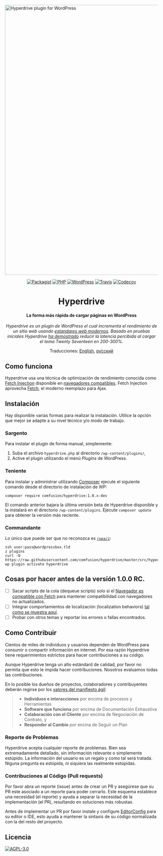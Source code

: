 <a href="http://hyperdrive.habd.as"><img src="https://github.com/comfusion/hyperdrive/blob/master/logo.png" alt="Hyperdrive plugin for WordPress" title="Hyperdrive - La forma más rápida de cargar páginas en WordPress" width="888"></a>

<p align="center">
  <a href="https://packagist.org/packages/comfusion/hyperdrive"><img src="https://img.shields.io/packagist/v/comfusion/hyperdrive.svg?style=flat-square" alt="Packagist"></a>
  <a href="https://php.net/"><img src="https://img.shields.io/badge/php-%3E%3D%205.6-8892BF.svg?style=flat-square" alt="PHP"></a>
  <a href="https://wordpress.com/"><img src="https://img.shields.io/badge/wordpress-%3E%3D%204.6-0087BE.svg?style=flat-square" alt="WordPress"></a>
  <a href="https://travis-ci.org/comfusion/hyperdrive"><img src="https://img.shields.io/travis/comfusion/hyperdrive.svg?style=flat-square" alt="Travis"></a>
  <a href="https://codecov.io/gh/comfusion/hyperdrive"><img src="https://img.shields.io/codecov/c/github/comfusion/hyperdrive.svg?style=flat-square" alt="Codecov"></a>
</p>

<h1 align="center">Hyperdrive</h1>
<h4 align="center">La forma más rápida de cargar páginas en WordPress</h4>

<p align="center"><em>Hyperdrive es un plugin de WordPress el cual incrementa el rendimiento de un sitio web usando <a href="https://fetch.spec.whatwg.org/">estandares web modernos</a>. Basado en pruebas iniciales Hyperdrive <a href="https://hackernoon.com/putting-wordpress-into-hyperdrive-4705450dffc2">ha demostrado</a> reducir la latencia percibida al cargar el tema Twenty Seventeen en 200-300%.</em></p>

<p align="center">
  Traducciones:
  <a href="../README.md">English</a>,
  <a href="README_ru.md">ру́сский</a>
</p>

## Como funciona

Hyperdrive usa una técnica de optimización de rendimiento conocida como [Fetch Injection](https://hackcabin.com/post/managing-async-dependencies-javascript/) disponible en [navegadores compatibles](http://caniuse.com/#search=fetch). Fetch Injection aprovecha [Fetch](https://github.com/whatwg/fetch), el moderno reemplazo para Ajax.

## Instalación

Hay disponible varias formas para realizar la instalación. Utilice la opción que mejor se adapte a su nivel técnico y/o modo de trabajo.

### Sargento

Para instalar el plugin de forma manual, simplemente:

1. Suba el archivo `hyperdrive.php` al directorio `/wp-content/plugins/`,
1. Active el plugin utilizando el menú *Plugins* de WordPress.

### Teniente

Para instalar y administrar utilizando [Composer](https://getcomposer.org/doc/00-intro.md#installation-linux-unix-osx) ejecute el siguiente comando desde el directorio de instalación de WP:

    composer require comfusion/hyperdrive:1.0.x-dev

El comando anterior bajara la última versión beta de Hyperdrive disponible y la instalará en el directorio `/wp-content/plugins`. Ejecute `composer update` para obtener la versión más reciente.

### Commandante

Lo único que puede ser que no reconozca es [`rupa/z`](https://github.com/rupa/z/):

```shell
ssh user:pass@wordpressbox.tld
z plugins
curl -O https://raw.githubusercontent.com/comfusion/hyperdrive/master/src/hyperdrive.php
wp plugin activate hyperdrive
```

## Cosas por hacer antes de la versión 1.0.0 RC.

- [ ] Sacar scripts de la cola (dequeue scripts) solo si el [Navegador es compatible con Fetch](http://caniuse.com/#search=fetch) para mantener compatibilidad con navegadores no actualizados.
- [ ] Integrar comportamientos de localización (localization behaviors) [tal como se muestra aquí](https://gist.github.com/jhabdas/64e8380010e43a526fb9c9ee511fad17#file-functions-php-L507).
- [ ] Probar con otros temas y reportar los errores o fallas encontrados.

## Como Contribuir

Cientos de miles de individuos y usuarios dependen de WordPress para consumir o compartir información en internet. Por esa razón Hyperdrive tiene requerimientos estrictos para hacer contribuciones a su código.

Aunque Hyperdrive tenga un alto estándard de calidad, por favor no permita que esto le impida hacer contribuciones. Nosotros evaluamos todas las contribuciones.

En lo posible los dueños de proyectos, colaboradores y contribuyentes deberán regirse por los [valores del manifiesto ágil](https://pragdave.me/blog/2014/03/04/time-to-kill-agile.html):

> - **Individuos e interacciones** por encima de procesos y Herramientas
> - **Software que funciona** por encima de Documentación Exhaustiva
> - **Colaboración con el Cliente** por encima de Negociación de Contrato, y
> - **Responder al Cambio** por encina de Seguir un Plan

### Reporte de Problemas

Hyperdrive acepta cualquier reporte de problemas. Bien sea extremadamente detallado, sin información relevante o simplemente estúpido. La información del usuario es un regalo y como tal será tratada. Niguna pregunta es estúpida, ni siquiera las realmente estúpidas.

### Contribuciones al Código (Pull requests)

Por favor abra un reporte (issue) antes de crear un PR y asegúrese que su PR este asociado a un reporte para poder cerrarlo. Este esquema establece una necesidad (el reporte) y ayuda a separar la necesidad de la implementación (el PR), resultando en soluciones más robustas.

Antes de implementar un PR por favor instale y configure [EditorConfig](http://editorconfig.org/) para su editor o IDE, esto ayuda a mantener la sintaxis de su código normalizada con la del resto del proyecto.

## Licencia

[![AGPL-3.0](https://img.shields.io/github/license/comfusion/hyperdrive.svg?style=flat-square)](https://choosealicense.com/licenses/agpl-3.0/ "GNU Afferno General Public License v3.0")
